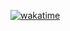 
[![wakatime](https://wakatime.com/badge/github/Ivanmx19/alura-flix.svg)](https://wakatime.com/badge/github/Ivanmx19/alura-flix)


